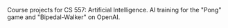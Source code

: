 Course projects for CS 557: Artificial Intelligence. AI training for the "Pong" game and "Bipedal-Walker" on OpenAI.
